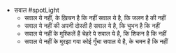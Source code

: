 - सवाल #spotLight
	- सवाल ये नहीं, के ख़िचन है कि नहीं 
	  सवाल ये है, कि जलन है की नहीं
	- सवाल ये नहीं की अपनी दोस्ती है 
	  सवाल ये है, कि चुभन है कि नहीं
	- सवाल ये नहीं के मुश्किलें हैं चेहरे पे
	  सवाल ये है, कि शिकन है कि नहीं
	- सवाल ये नहीं के मुरझा गया कोई गुँचा 
	  सवाल ये है, के चमन है कि नहीं
